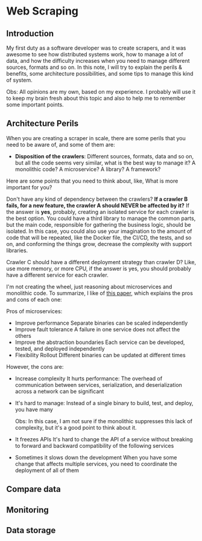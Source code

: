 # Web Scraping

## Introduction

My first duty as a software developer was to create scrapers, and it was awesome to see how distributed systems work, how to manage a lot of data, and how the difficulty increases when you need to manage different sources, formats and so on. In this note, I will try to explain the perils & benefits, some architecture possibilities, and some tips to manage this kind of system.

Obs: All opinions are my own, based on my experience. I probably will use it to keep my brain fresh about this topic and also to help me to remember some important points.

## Architecture Perils

When you are creating a scraper in scale, there are some perils that you need to be aware of, and some of them are:

- **Disposition of the crawlers**: Different sources, formats, data and so on, but all the code seems very similar, what is the best way to manage it? A monolithic code? A microservice? A library? A framework?

Here are some points that you need to think about, like, What is more important for you? 

Don't have any kind of dependency between the crawlers? **If a crawler B fails, for a new feature, the crawler A should NEVER be affected by it?**
If the answer is **yes**, probably, creating an isolated service for each crawler is the best option. You could have a third library to manage the common parts, but the main code, responsible for gathering the business logic, should be isolated. In this case, you could also use your imagination to the amount of code that will be repeated, like the Docker file, the CI/CD, the tests, and so on, and conforming the things grow, decrease the complexity with support libraries.

Crawler C should have a different deployment strategy than crawler D? Like, use more memory, or more CPU, if the answer is yes, you should probably have a different service for each crawler.

I'm not creating the wheel, just reasoning about microservices and monolithic code. To summarize, I like of [this paper](https://dl.acm.org/doi/10.1145/3593856.3595909), which explains the pros and cons of each one:

Pros of microservices:
- Improve performance
    Separate binaries can be scaled independently
- Improve fault tolerance
    A failure in one service does not affect the others
- Improve the abstraction boundaries
    Each service can be developed, tested, and deployed independently
- Flexibility Rollout
    Different binaries can be updated at different times

However, the cons are:
- Increase complexity
    It hurts performance: The overhead of communication between services, serialization, and deserialization across a network can be significant
- It's hard to manage:
    Instead of a single binary to build, test, and deploy, you have many

    Obs: In this case, I am not sure if the monolithic suppresses this lack of complexity, but it's a good point to think about it.
- It freezes APIs
    It's hard to change the API of a service without breaking to forward and backward compatibility of the following services
- Sometimes it slows down the development
    When you have some change that affects multiple services, you need to coordinate the deployment of all of them

## Compare data

## Monitoring

## Data storage
